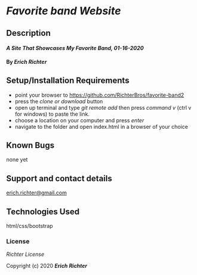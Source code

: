 # _Favorite band Website_

## Description

#### _A Site That Showcases My Favorite Band, 01-16-2020_

#### By _**Erich Richter**_

## Setup/Installation Requirements

* point your browser to https://github.com/RichterBros/favorite-band2
* press the _clone or download_ button
* open up terminal and type _git remote add_ then press _command v_ (ctrl v for windows) to paste the link.
* choose a location on your computer and press _enter_
* navigate to the folder and open index.html in a browser of your choice



## Known Bugs

none yet

## Support and contact details

erich.richter@gmail.com

## Technologies Used

html/css/bootstrap

### License

*Richter License*

Copyright (c) 2020 **_Erich Richter_**